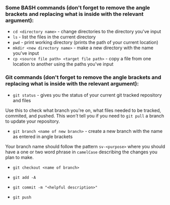 ### Some BASH commands (don't forget to remove the angle brackets and replacing what is inside with the relevant argument):

- `cd <directory name>` - change directories to the directory you've input
- `ls` - list the files in the current directory
- `pwd` - print working directory (prints the path of your current location)
- `mkdir <new directory name>` - make a new directory with the name you've input
- `cp <source file path> <target file path>` - copy a file from one location to another using the paths you've input

### Git commands (don't forget to remove the angle brackets and replacing what is inside with the relevant argument):

- `git status` - gives you the status of your current git tracked repository and files

Use this to check what branch you're on, what files needed to be tracked, commited, and pushed. This _won't_ tell you if you need to `git pull` a branch to update your repository.

- `git branch <name of new branch>` - create a new branch with the name as entered in angle brackets

Your branch name should follow the pattern `sv-<purpose>` where you should have a one or two word phrase in `camelCase` describing the changes you plan to make.

- `git checkout <name of branch>`

- `git add -A` 

- `git commit -m "<helpful description>"`

- `git push`
